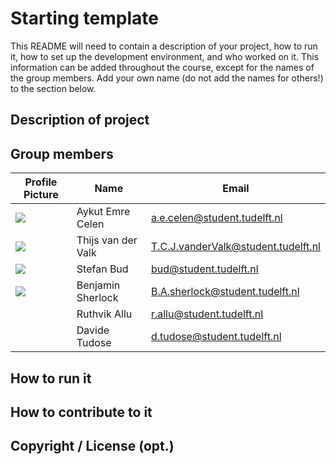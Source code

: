 # Starting template

This README will need to contain a description of your project, how to run it, how to set up the development environment, and who worked on it.
This information can be added throughout the course, except for the names of the group members.
Add your own name (do not add the names for others!) to the section below.

## Description of project

## Group members

| Profile Picture                                                                           | Name               | Email                               |
|-------------------------------------------------------------------------------------------|--------------------|-------------------------------------|
| ![](https://gitlab.ewi.tudelft.nl/uploads/-/system/user/avatar/6074/avatar.png?width=400) | Aykut Emre Celen   | a.e.celen@student.tudelft.nl        |
| ![](https://gitlab.ewi.tudelft.nl/uploads/-/system/user/avatar/5913/avatar.png?width=400) | Thijs van der Valk | T.C.J.vanderValk@student.tudelft.nl |
| ![](https://gitlab.ewi.tudelft.nl/uploads/-/system/user/avatar/6133/avatar.png?width=400) | Stefan Bud         | bud@student.tudelft.nl              |
| ![](https://gitlab.ewi.tudelft.nl/uploads/-/system/user/avatar/5839/avatar.png?width=400) | Benjamin Sherlock  | B.A.sherlock@student.tudelft.nl     |
| ![]()                                                                                     | Ruthvik Allu       | r.allu@student.tudelft.nl           |
| ![]()                                                                                     | Davide Tudose      | d.tudose@student.tudelft.nl         |


<!-- Instructions (remove once assignment has been completed -->
<!-- - Add (only!) your own name to the table above (use Markdown formatting) -->
<!-- - Mention your *student* email address -->
<!-- - Preferably add a recognizable photo, otherwise add your GitLab photo -->
<!-- - (please make sure the photos have the same size) --> 

## How to run it

## How to contribute to it

## Copyright / License (opt.)
